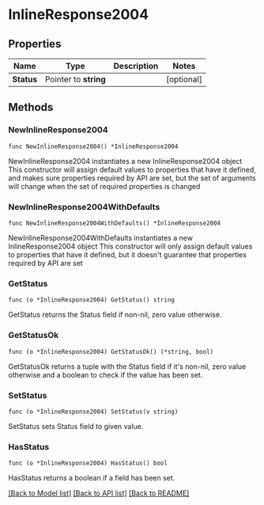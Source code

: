 # InlineResponse2004

## Properties

Name | Type | Description | Notes
------------ | ------------- | ------------- | -------------
**Status** | Pointer to **string** |  | [optional] 

## Methods

### NewInlineResponse2004

`func NewInlineResponse2004() *InlineResponse2004`

NewInlineResponse2004 instantiates a new InlineResponse2004 object
This constructor will assign default values to properties that have it defined,
and makes sure properties required by API are set, but the set of arguments
will change when the set of required properties is changed

### NewInlineResponse2004WithDefaults

`func NewInlineResponse2004WithDefaults() *InlineResponse2004`

NewInlineResponse2004WithDefaults instantiates a new InlineResponse2004 object
This constructor will only assign default values to properties that have it defined,
but it doesn't guarantee that properties required by API are set

### GetStatus

`func (o *InlineResponse2004) GetStatus() string`

GetStatus returns the Status field if non-nil, zero value otherwise.

### GetStatusOk

`func (o *InlineResponse2004) GetStatusOk() (*string, bool)`

GetStatusOk returns a tuple with the Status field if it's non-nil, zero value otherwise
and a boolean to check if the value has been set.

### SetStatus

`func (o *InlineResponse2004) SetStatus(v string)`

SetStatus sets Status field to given value.

### HasStatus

`func (o *InlineResponse2004) HasStatus() bool`

HasStatus returns a boolean if a field has been set.


[[Back to Model list]](../README.md#documentation-for-models) [[Back to API list]](../README.md#documentation-for-api-endpoints) [[Back to README]](../README.md)


